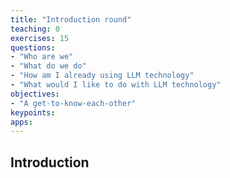```yaml
---
title: "Introduction round"
teaching: 0
exercises: 15
questions:
- "Who are we"
- "What do we do"
- "How am I already using LLM technology"
- "What would I like to do with LLM technology"  
objectives:
- "A get-to-know-each-other"
keypoints:
apps:
---
```


## Introduction